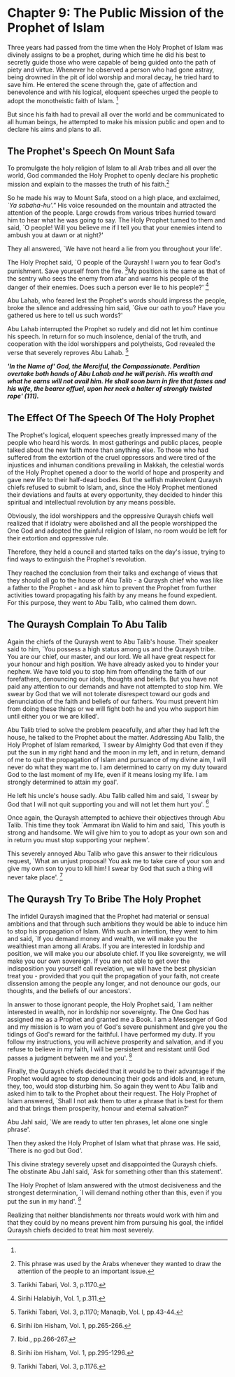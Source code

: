 Chapter 9: The Public Mission of the Prophet of Islam
=====================================================

Three years had passed from the time when the Holy Prophet of Islam was
divinely assigns to be a prophet, during which time he did his best to
secretly guide those who were capable of being guided onto the path of
piety and virtue. Whenever he observed a person who had gone astray,
being drowned in the pit of idol worship and moral decay, he tried hard
to save him. He entered the scene through the, gate of affection and
benevolence and with his logical, eloquent speeches urged the people to
adopt the monotheistic faith of Islam. [^1]

But since his faith had to prevail all over the world and be
communicated to all human beings, he attempted to make his mission
public and open and to declare his aims and plans to all.

The Prophet's Speech On Mount Safa
----------------------------------

To promulgate the holy religion of Islam to all Arab tribes and all over
the world, God commanded the Holy Prophet to openly declare his
prophetic mission and explain to the masses the truth of his faith.[^2]

So he made his way to Mount Safa, stood on a high place, and exclaimed,
*\`Ya sabaha-hu'."* His voice resounded on the mountain and attracted
the attention of the people. Large crowds from various tribes hurried
toward him to hear what he was going to say. The Holy Prophet turned to
them and said, \`O people! Will you believe me if I tell you that your
enemies intend to ambush you at dawn or at night?'

They all answered, \`We have not heard a lie from you throughout your
life'.

The Holy Prophet said, \`O people of the Quraysh! I warn you to fear
God's punishment. Save yourself from the fire. [^3]My position is the
same as that of the sentry who sees the enemy from afar and warns his
people of the danger of their enemies. Does such a person ever lie to
his people?' [^4]

Abu Lahab, who feared lest the Prophet's words should impress the
people, broke the silence and addressing him said, \`Give our oath to
you? Have you gathered us here to tell us such words?'

Abu Lahab interrupted the Prophet so rudely and did not let him continue
his speech. In return for so much insolence, denial of the truth, and
cooperation with the idol worshippers and polytheists, God revealed the
verse that severely reproves Abu Lahab. [^5]

***'In the Name of' God, the Merciful, the Compassionate. Perdition
overtake both hands of Abu Lahab and he will perish. His wealth and what
he earns will not avail him. He shall soon burn in fire that fames and
his wife, the bearer offuel, upon her neck a halter of strongly twisted
rope' (111).***

The Effect Of The Speech Of The Holy Prophet
--------------------------------------------

The Prophet's logical, eloquent speeches greatly impressed many of the
people who heard his words. In most gatherings and public places, people
talked about the new faith more than anything else. To those who had
suffered from the extortion of the cruel oppressors and were tired of
the injustices and inhuman conditions prevailing in Makkah, the
celestial words of the Holy Prophet opened a door to the world of hope
and prosperity and gave new life to their half-dead bodies. But the
selfish malevolent Quraysh chiefs refused to submit to Islam, and, since
the Holy Prophet mentioned their deviations and faults at every
opportunity, they decided to hinder this spiritual and intellectual
revolution by any means possible.

Obviously, the idol worshippers and the oppressive Quraysh chiefs well
realized that if idolatry were abolished and all the people worshipped
the One God and adopted the gainful religion of Islam, no room would be
left for their extortion and oppressive rule.

Therefore, they held a council and started talks on the day's issue,
trying to find ways to extinguish the Prophet's revolution.

They reached the conclusion from their talks and exchange of views that
they should all go to the house of Abu Talib - a Quraysh chief who was
like a father to the Prophet - and ask him to prevent the Prophet from
further activities toward propagating his faith by any means he found
expedient. For this purpose, they went to Abu Talib, who calmed them
down.

The Quraysh Complain To Abu Talib
---------------------------------

Again the chiefs of the Quraysh went to Abu Talib's house. Their speaker
said to him, \`You possess a high status among us and the Quraysh tribe.
You are our chief, our master, and our lord. We all have great respect
for your honour and high position. We have already asked you to hinder
your nephew. We have told you to stop him from offending the faith of
our forefathers, denouncing our idols, thoughts and beliefs. But you
have not paid any attention to our demands and have not attempted to
stop him. We swear by God that we will not tolerate disrespect toward
our gods and denunciation of the faith and beliefs of our fathers. You
must prevent him from doing these things or we will fight both he and
you who support him until either you or we are killed'.

Abu Talib tried to solve the problem peacefully, and after they had left
the house, he talked to the Prophet about the matter. Addressing Abu
Talib, the Holy Prophet of Islam remarked, \`I swear by Almighty God
that even if they put the sun in my right hand and the moon in my left,
and in return, demand of me to quit the propagation of Islam and
pursuance of my divine aim, I will never do what they want me to. I am
determined to carry on my duty toward God to the last moment of my life,
even if it means losing my life. I am strongly determined to attain my
goal'.

He left his uncle's house sadly. Abu Talib called him and said, \`I
swear by God that I will not quit supporting you and will not let them
hurt you'. [^6]

Once again, the Quraysh attempted to achieve their objectives through
Abu Talib. This time they took \`Ammarat ibn Walid to him and said,
\`This youth is strong and handsome. We will give him to you to adopt as
your own son and in return you must stop supporting your nephew'.

This severely annoyed Abu Talib who gave this answer to their ridiculous
request, \`What an unjust proposal! You ask me to take care of your son
and give my own son to you to kill him! I swear by God that such a thing
will never take place'. [^7]

The Quraysh Try To Bribe The Holy Prophet
-----------------------------------------

The infidel Quraysh imagined that the Prophet had material or sensual
ambitions and that through such ambitions they would be able to induce
him to stop his propagation of Islam. With such an intention, they went
to him and said, \`If you demand money and wealth, we will make you the
wealthiest man among all Arabs. If you are interested in lordship and
position, we will make you our absolute chief. If you like sovereignty,
we will make you our own sovereign. If you are not able to get over the
indisposition you yourself call revelation, we will have the best
physician treat you - provided that you quit the propagation of your
faith, not create dissension among the people any longer, and not
denounce our gods, our thoughts, and the beliefs of our ancestors'.

In answer to those ignorant people, the Holy Prophet said, \`I am
neither interested in wealth, nor in lordship nor sovereignty. The One
God has assigned me as a Prophet and granted me a Book. I am a Messenger
of God and my mission is to warn you of God's severe punishment and give
you the tidings of God's reward for the faithful. I have performed my
duty. If you follow my instructions, you will achieve prosperity and
salvation, and if you refuse to believe in my faith, I will be
persistent and resistant until God passes a judgment between me and
you'. [^8]

Finally, the Quraysh chiefs decided that it would be to their advantage
if the Prophet would agree to stop denouncing their gods and idols and,
in return, they, too, would stop disturbing him. So again they went to
Abu Talib and asked him to talk to the Prophet about their request. The
Holy Prophet of Islam answered, \`Shall I not ask them to utter a phrase
that is best for them and that brings them prosperity, honour and
eternal salvation?'

Abu Jahl said, \`We are ready to utter ten phrases, let alone one single
phrase'.

Then they asked the Holy Prophet of Islam what that phrase was. He said,
\`There is no god but God'.

This divine strategy severely upset and disappointed the Quraysh chiefs.
The obstinate Abu Jahl said, \`Ask for something other than this
statement'.

The Holy Prophet of Islam answered with the utmost decisiveness and the
strongest determination, \`I will demand nothing other than this, even
if you put the sun in my hand'. [^9]

Realizing that neither blandishments nor threats would work with him and
that they could by no means prevent him from pursuing his goal, the
infidel Quraysh chiefs decided to treat him most severely.

[^1]:

[^2]: This phrase was used by the Arabs whenever they wanted to draw the
attention of the people to an important issue.

[^3]: Tarikhi Tabari, Vol. 3, p.1170.

[^4]: Sirihi Halabiyih, Vol. 1, p.311.

[^5]: Tarikhi Tabari, Vol. 3, p.1170; Manaqib, Vol. l, pp.43-44.

[^6]: Sirihi ibn Hisham, Vol. 1, pp.265-266.

[^7]: Ibid., pp.266-267.

[^8]: Sirihi ibn Hisham, Vol. 1, pp.295-1296.

[^9]: Tarikhi Tabari, Vol. 3, p.1176.


